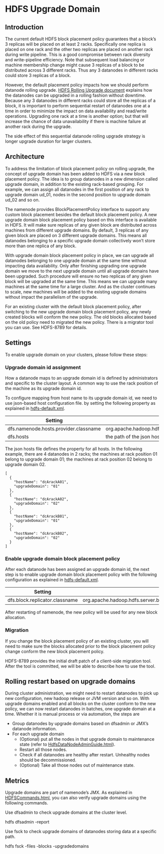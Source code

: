 

# HDFS Upgrade Domain

## Introduction

The current default HDFS block placement policy guarantees that a block’s 3 replicas will be placed on at least 2 racks. Specifically one replica is placed on one rack and the other two replicas are placed on another rack during write pipeline. This is a good compromise between rack diversity and write-pipeline efficiency. Note that subsequent load balancing or machine membership change might cause 3 replicas of a block to be distributed across 3 different racks. Thus any 3 datanodes in different racks could store 3 replicas of a block.

However, the default placement policy impacts how we should perform datanode rolling upgrade. [HDFS Rolling Upgrade document](./HdfsRollingUpgrade.html) explains how the datanodes can be upgraded in a rolling fashion without downtime. Because any 3 datanodes in different racks could store all the replicas of a block, it is important to perform sequential restart of datanodes one at a time in order to minimize the impact on data availability and read/write operations. Upgrading one rack at a time is another option; but that will increase the chance of data unavailability if there is machine failure at another rack during the upgrade.

The side effect of this sequential datanode rolling upgrade strategy is longer upgrade duration for larger clusters.

## Architecture

To address the limitation of block placement policy on rolling upgrade, the concept of upgrade domain has been added to HDFS via a new block placement policy. The idea is to group datanodes in a new dimension called upgrade domain, in addition to the existing rack-based grouping. For example, we can assign all datanodes in the first position of any rack to upgrade domain ud_01, nodes in the second position to upgrade domain ud_02 and so on.

The namenode provides BlockPlacementPolicy interface to support any custom block placement besides the default block placement policy. A new upgrade domain block placement policy based on this interface is available in HDFS. It will make sure replicas of any given block are distributed across machines from different upgrade domains. By default, 3 replicas of any given block are placed on 3 different upgrade domains. This means all datanodes belonging to a specific upgrade domain collectively won’t store more than one replica of any block.

With upgrade domain block placement policy in place, we can upgrade all datanodes belonging to one upgrade domain at the same time without impacting data availability. Only after finishing upgrading one upgrade domain we move to the next upgrade domain until all upgrade domains have been upgraded. Such procedure will ensure no two replicas of any given block will be upgraded at the same time. This means we can upgrade many machines at the same time for a large cluster. And as the cluster continues to scale, new machines will be added to the existing upgrade domains without impact the parallelism of the upgrade.

For an existing cluster with the default block placement policy, after switching to the new upgrade domain block placement policy, any newly created blocks will conform the new policy. The old blocks allocated based on the old policy need to migrated the new policy. There is a migrator tool you can use. See HDFS-8789 for details.

## Settings

To enable upgrade domain on your clusters, please follow these steps:

### Upgrade domain id assignment

How a datanode maps to an upgrade domain id is defined by administrators and specific to the cluster layout. A common way to use the rack position of the machine as its upgrade domain id.

To configure mapping from host name to its upgrade domain id, we need to use json-based host configuration file. by setting the following property as explained in [hdfs-default.xml](./hdfs-default.xml).

Setting  |  Value   
---|---  
dfs.namenode.hosts.provider.classname  |  org.apache.hadoop.hdfs.server.blockmanagement.CombinedHostFileManager  
dfs.hosts |  the path of the json hosts file   
  
The json hosts file defines the property for all hosts. In the following example, there are 4 datanodes in 2 racks; the machines at rack position 01 belong to upgrade domain 01; the machines at rack position 02 belong to upgrade domain 02.
    
    
    [
      {
        "hostName": "dcA­rackA­01",
        "upgradeDomain": "01"
      },
      {
        "hostName": "dcA­rackA­02",
        "upgradeDomain": "02"
      },
      {
        "hostName": "dcA­rackB­01",
        "upgradeDomain": "01"
      },
      {
        "hostName": "dcA­rackB­02",
        "upgradeDomain": "02"
      }
    ]
    

### Enable upgrade domain block placement policy

After each datanode has been assigned an upgrade domain id, the next step is to enable upgrade domain block placement policy with the following configuration as explained in [hdfs-default.xml](./hdfs-default.xml).

Setting  |  Value   
---|---  
dfs.block.replicator.classname |  org.apache.hadoop.hdfs.server.blockmanagement.BlockPlacementPolicyWithUpgradeDomain   
  
After restarting of namenode, the new policy will be used for any new block allocation.

### Migration

If you change the block placement policy of an existing cluster, you will need to make sure the blocks allocated prior to the block placement policy change conform the new block placement policy.

HDFS-8789 provides the initial draft patch of a client-side migration tool. After the tool is committed, we will be able to describe how to use the tool.

## Rolling restart based on upgrade domains

During cluster administration, we might need to restart datanodes to pick up new configuration, new hadoop release or JVM version and so on. With upgrade domains enabled and all blocks on the cluster conform to the new policy, we can now restart datanodes in batches, one upgrade domain at a time. Whether it is manual process or via automation, the steps are

  * Group datanodes by upgrade domains based on dfsadmin or JMX’s datanode information.
  * For each upgrade domain 
    * (Optional) put all the nodes in that upgrade domain to maintenance state (refer to [HdfsDataNodeAdminGuide.html](./HdfsDataNodeAdminGuide.html)).
    * Restart all those nodes.
    * Check if all datanodes are healthy after restart. Unhealthy nodes should be decommissioned.
    * (Optional) Take all those nodes out of maintenance state.



## Metrics

Upgrade domains are part of namenode’s JMX. As explained in [HDFSCommands.html](./HDFSCommands.html), you can also verify upgrade domains using the following commands.

Use dfsadmin to check upgrade domains at the cluster level.

hdfs dfsadmin -report

Use fsck to check upgrade domains of datanodes storing data at a specific path.

hdfs fsck <path> -files -blocks -upgradedomains

